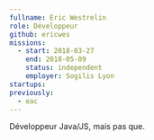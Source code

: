 ```yaml
---
fullname: Eric Westrelin
role: Développeur
github: ericwes
missions:
  - start: 2018-03-27
    end: 2018-05-09
    status: independent
    employer: Sogilis Lyon
startups:
previously:
  - eac
---
```


Développeur Java/JS, mais pas que.
